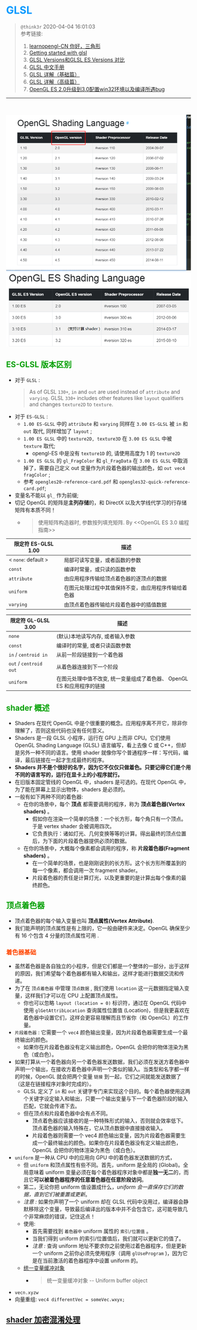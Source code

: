 # <font color=#0099ff> **GLSL** </font>

> `@think3r` 2020-04-04 16:01:03 <br>
> 参考链接:
> 1. [learnopengl-CN 你好，三角形](https://learnopengl-cn.github.io/01%20Getting%20started/04%20Hello%20Triangle/) 
> 2. [Getting started with glsl](https://riptutorial.com/glsl)
> 3. [GLSL Versions和GLSL ES Versions 对比](https://www.cnblogs.com/beeasy/p/6339313.html)
> 4. [GLSL 中文手册](https://github.com/wshxbqq/GLSL-Card)
> 5. [GLSL 详解（基础篇）](https://colin1994.github.io/2017/11/11/OpenGLES-Lesson04/)
> 6. [GLSL 详解（高级篇）](https://colin1994.github.io/2017/11/12/OpenGLES-Lesson05/#7-_%E9%A2%84%E5%A4%84%E7%90%86)
> 7. [OpenGL ES 2.0升级到3.0配置win32环境以及编译所遇bug](https://blog.csdn.net/lb377463323/article/details/77047221)

---
<br />

![../image/GLSL_version](../image/GLSL_version.bmp)

## <font color=#009A000> ES-GLSL 版本区别 </font>

- 对于 `GLSL` :
  > As of GLSL `130+`, `in` and `out` are used instead of `attribute` and `varying`. GLSL `330+` includes other features like `layout` qualifiers and changes `texture2D` to `texture`.
- 对于 `ES-GLSL` :
  - `1.00 ES-GLSL` 中的 `attribute` 和 `varying` 同样在 `3.00 ES-GLSL` 被 `in` 和 `out` 取代, 同样增加了 `layout` ;
  - `1.00 ES GLSL` 中的 `texture2D, texture3D` 在 `3.00 ES GLSL` 中被 `texture` 取代;
    - opengl-ES 中是没有 `texture1D` 的, 请使用高度为 1 的 `texture2D`
  - `1.00 ES GLSL` 的 `gl_FragColor` 和 `gl_FragData` 在 `3.00 ES GLSL` 中取消掉了，需要自己定义 out 变量作为片段着色器的输出颜色，如 `out vec4 fragColor` ;
  - 参考 `opengles20-reference-card.pdf` 和 `opengles32-quick-reference-card.pdf`;
- 变量名不能以 `gl_` 作为前缀;
- 切记 OpenGL 的矩阵是**主列存储**的，和 DirectX 以及大学线代学习的行存储矩阵有本质不同！
  - > 使用矩阵构造器时, 参数按列填充矩阵. By <<OpenGL ES 3.0 编程指南>>

| 限定符 ES-GLSL 1.00 | 描述 |
| --- | --- |
| < `none`: default > | 局部可读写变量，或者函数的参数 |
| `const` | 编译时常量，或只读的函数参数 |
| `attribute` |	由应用程序传输给顶点着色器的逐顶点的数据 |
| `uniform` | 在图元处理过程中其值保持不变，由应用程序传输给着色器 |
| `varying` | 由顶点着色器传输给片段着色器中的插值数据 |

| 限定符 GL-GLSL 3.00 | 描述 |
| --- | --- |
| `none` | (默认)本地读写内存, 或者输入参数 |
| `const` | 编译时的常量, 或者只读函数参数 |
| `in` / `centroid in` | 从前一阶段链接到一个着色器 |
| `out` / `centroid out` | 从着色器连接到下一个阶段 |
| `uniform` | 在图元处理中值不改变, 统一变量组成了着色器、 OpenGL ES 和应用程序的链接 |

## <font color=#009A000> shader 概述 </font>

- Shaders 在现代 OpenGL 中是个很重要的概念。应用程序离不开它，除非你理解了，否则这些代码也没有任何意义。
- Shaders 是一段 GLSL 小程序，运行在 GPU 上而非 CPU。它们使用 OpenGL Shading Language (GLSL) 语言编写，看上去像 C 或 C++，但却是另外一种不同的语言。使用 shader 就像你写个普通程序一样：写代码，编译，最后链接在一起才生成最终的程序。
- **Shaders 并不是个很好的名字，因为它不仅仅只做着色。只要记得它们是个用不同的语言写的，运行在显卡上的小程序就行。**
- 在旧版本固定管线的 OpenGL 中，shaders 是可选的。在现代 OpenGL 中，为了能在屏幕上显示出物体，shaders 是必须的。
- 一般有如下两种不同的着色器:
  - 在你的场景中，每个 **顶点** 都需要调用的程序，称为 **顶点着色器(Vertex shaders)** 。
    - 假如你在渲染一个简单的场景：一个长方形，每个角只有一个顶点。于是 vertex shader 会被调用四次。
    - 它负责执行：诸如灯光、几何变换等等的计算。得出最终的顶点位置后，为下面的片段着色器提供必须的数据。
  - 在你的场景中，大概每个像素都会调用的程序，称 **片段着色器(Fragment shaders)** 。
    - 在一个简单的场景，也是刚刚说到的长方形。这个长方形所覆盖到的每一个像素，都会调用一次 fragment shader。
    - 片段着色器的责任是计算灯光，以及更重要的是计算出每个像素的最终颜色。

## <font color=#009A000> 顶点着色器 </font>

- 顶点着色器的每个输入变量也叫 **顶点属性(Vertex Attribute)**.
- 我们能声明的顶点属性是有上限的，它一般由硬件来决定。OpenGL 确保至少有 16 个包含 4 分量的顶点属性可用 .

### <font color=#FF4500> 着色器基础 </font>

- 虽然着色器是各自独立的小程序，但是它们都是一个整体的一部分，出于这样的原因，我们希望每个着色器都有输入和输出，这样才能进行数据交流和传递。
- 为了在 `顶点着色器` 中管理 `顶点数据` , 我们使用 `location` 这一元数据指定输入变量，这样我们才可以在 CPU 上配置顶点属性。
  - 你也可以忽略 `layout (location = 0)` 标识符，通过在 OpenGL 代码中使用 `glGetAttribLocation` 查询属性位置值 (Location)，但是我更喜欢在着色器中设置它们，这样会更容易理解而且节省你（和 OpenGL）的工作量。
- `片段着色器` : 它需要一个 `vec4` 颜色输出变量，因为片段着色器需要生成一个最终输出的颜色。
  - 如果你在片段着色器没有定义输出颜色，OpenGL 会把你的物体渲染为黑色（或白色）。
- 如果打算从一个着色器向另一个着色器发送数据，我们必须在发送方着色器中声明一个输出，在接收方着色器中声明一个类似的输入。当类型和名字都一样的时候，OpenGL 就会把两个变量 `链接` 到一起，它们之间就能发送数据了（这是在链接程序对象时完成的）。
  - GLSL 定义了 `in` 和 `out` 关键字专门来实现这个目的。每个着色器使用这两个关键字设定输入和输出，只要一个输出变量与下一个着色器阶段的输入匹配，它就会传递下去。
  - 但在顶点和片段着色器中会有点不同。
    - 顶点着色器应该接收的是一种特殊形式的输入，否则就会效率低下。顶点着色器的输入特殊在，它从顶点数据中直接接收输入。
    - 片段着色器则需要一个 vec4 颜色输出变量，因为片段着色器需要生成一个最终输出的颜色。如果你在片段着色器没有定义输出颜色，OpenGL 会把你的物体渲染为黑色（或白色）。
- `uniform` 是一种从 CPU 中的应用向 GPU 中的着色器发送数据的方式，
  - 但 `uniform` 和顶点属性有些不同。首先，uniform 是全局的 (Global)。全局意味着 uniform 变量必须在每个着色器程序对象中都是**独一无二**的，而且它**可以被着色器程序的任意着色器在任意阶段访问**。
  - 第二，无论你把 uniform 值设置成什么，*uniform 会一直保存它们的数据，直到它们被重置或更新*。
  - *注意 :* 如果你声明了一个 uniform 却在 GLSL 代码中没用过，编译器会静默移除这个变量，导致最后编译出的版本中并不会包含它，这可能导致几个非常麻烦的错误，记住这点！
  - 使用:
    - 首先需要找到 `着色器中` uniform 属性的 `索引/位置值` 。
    - 当我们得到 uniform 的索引/位置值后，我们就可以更新它的值了。
    - *注意 :* 查询 uniform 地址不要求你之前使用过着色器程序，但是更新一个 uniform 之前你必须先使用程序（调用 `glUseProgram` )，因为它是在当前激活的着色器程序中设置 uniform 的。
  - [统一变量缓冲对象](https://zhuanlan.zhihu.com/p/33093968)
    - > 统一变量缓冲对象 -- Uniform buffer object
- `vecn.xyzw`
- 向量重组: `vec4 differentVec = someVec.wxyx;`

## <font color=#009A000> [shader 加密混淆处理](./shader%E5%8A%A0%E5%AF%86%E5%A4%84%E7%90%86.md) </font>
